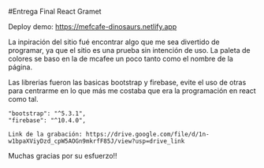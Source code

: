 #Entrega Final React Gramet

Deploy demo: https://mefcafe-dinosaurs.netlify.app

La inpiración del sitio fué encontrar algo que me sea divertido de programar, ya que el sitio es una prueba sin intención de uso. La paleta de colores se baso en la de mcafee un poco tanto como el nombre de la página.

Las librerias fueron las basicas bootstrap y firebase, evite el uso de otras para centrarme en lo que más me costaba que era la programación en react como tal.

    "bootstrap": "^5.3.1",
    "firebase": "^10.4.0",

    Link de la grabación: https://drive.google.com/file/d/1n-w1bpaXViyDzd_cpW5AOGn9mkrfF85J/view?usp=drive_link

Muchas gracias por su esfuerzo!!